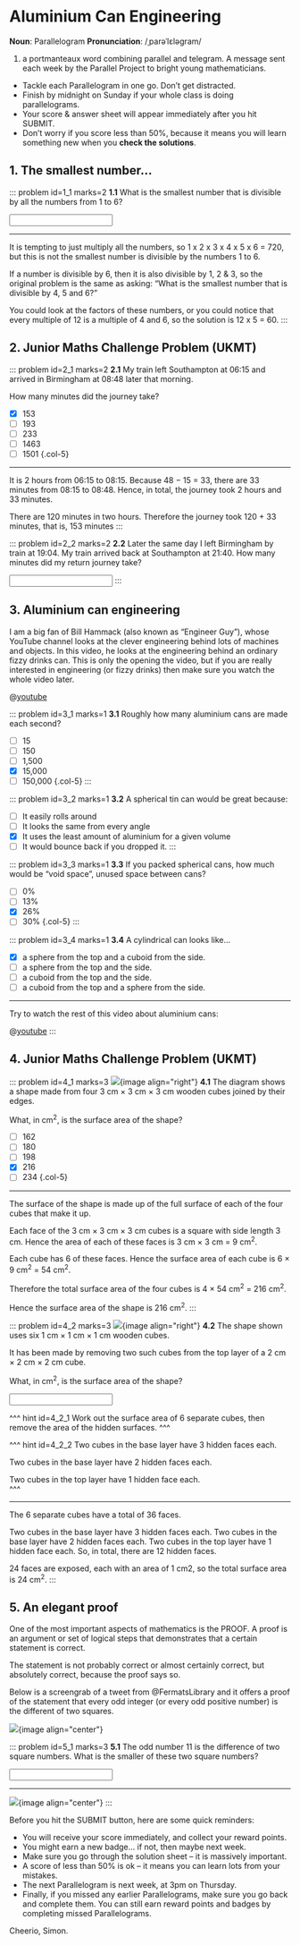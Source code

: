 # Aluminium Can Engineering

<div class="dictionary">

__Noun__: Parallelogram
__Pronunciation__: /ˌparəˈlɛləɡram/

1. a portmanteaux word combining parallel and telegram. A message sent each
week by the Parallel Project to bright young mathematicians.

</div>

*	Tackle each Parallelogram in one go. Don’t get distracted.
*	Finish by midnight on Sunday if your whole class is doing parallelograms.
*	Your score & answer sheet will appear immediately after you hit SUBMIT.
*	Don’t worry if you score less than 50%, because it means you will learn something new when you __check the solutions__.


## 1. The smallest number...

::: problem id=1_1 marks=2
__1.1__ What is the smallest number that is divisible by all the numbers from 1 to 6?

<input solution="60"/>

---

It is tempting to just multiply all the numbers, so 1 x 2 x 3 x 4 x 5 x 6 = 720, but this is not the smallest number is divisible by the numbers 1 to 6.  

If a number is divisible by 6, then it is also divisible by 1, 2 & 3, so the original problem is the same as asking: “What is the smallest number that is divisible by 4, 5 and 6?”  

You could look at the factors of these numbers, or you could notice that every multiple of 12 is a multiple of 4 and 6, so the solution is 12 x 5 = 60.
:::


## 2. Junior Maths Challenge Problem (UKMT)
<!--- 2018 (5) --->

::: problem id=2_1 marks=2
__2.1__ My train left Southampton at 06:15 and arrived in Birmingham at 08:48 later that morning.  

How many minutes did the journey take?

* [x] 153
* [ ] 193
* [ ] 233
* [ ] 1463
* [ ] 1501
{.col-5}

---

It is 2 hours from 06:15 to 08:15. Because 48 − 15 = 33, there are 33 minutes from 08:15 to 08:48. Hence, in total, the journey took 2 hours and 33 minutes.  

There are 120 minutes in two hours. Therefore the journey took 120 + 33 minutes, that is, 153 minutes
:::

::: problem id=2_2 marks=2
__2.2__ Later the same day I left Birmingham by train at 19:04. My train arrived back at Southampton at 21:40. How many minutes did my return journey take?

<input solution="156"/>
:::


## 3. Aluminium can engineering

I am a big fan of Bill Hammack (also known as “Engineer Guy”), whose YouTube channel looks at the clever engineering behind lots of machines and objects. In this video, he looks at the engineering behind an ordinary fizzy drinks can. This is only the opening the video, but if you are really interested in engineering (or fizzy drinks) then make sure you watch the whole video later.

@[youtube](hUhisi2FBuw?end98&rel=0)

::: problem id=3_1 marks=1
__3.1__ Roughly how many aluminium cans are made each second?

* [ ] 15
* [ ] 150
* [ ] 1,500
* [x] 15,000
* [ ] 150,000
{.col-5}
:::

::: problem id=3_2 marks=1
__3.2__ A spherical tin can would be great because:

* [ ] It easily rolls around
* [ ] It looks the same from every angle
* [x] It uses the least amount of aluminium for a given volume
* [ ] It would bounce back if you dropped it.
:::

::: problem id=3_3 marks=1
__3.3__ If you packed spherical cans, how much would be “void space”, unused space between cans?

* [ ] 0%
* [ ] 13%
* [x] 26%
* [ ] 30%
{.col-5}
:::

::: problem id=3_4 marks=1
__3.4__ A cylindrical can looks like...

* [x] a sphere from the top and a cuboid from the side.
* [ ] a sphere from the top and the side.
* [ ] a cuboid from the top and the side.
* [ ] a cuboid from the top and a sphere from the side.

---

Try to watch the rest of this video about aluminium cans:

@[youtube](hUhisi2FBuw?rel=0)
:::


## 4. Junior Maths Challenge Problem (UKMT)
<!--- 2018 (13) --->

::: problem id=4_1 marks=3
![](/resources/7-33-aluminium-can-engineering/4-cubes.png){image align="right"}
__4.1__ The diagram shows a shape made from four 3 cm × 3 cm × 3 cm wooden cubes joined by their edges.  

What, in cm<sup>2</sup>, is the surface area of the shape?

* [ ] 162
* [ ] 180
* [ ] 198
* [x] 216
* [ ] 234
{.col-5}

---

The surface of the shape is made up of the full surface of each of the four cubes that make it up.  

Each face of the 3 cm × 3 cm × 3 cm cubes is a square with side length 3 cm. Hence the area of each of these faces is 3 cm × 3 cm = 9 cm<sup>2</sup>.  

Each cube has 6 of these faces. Hence the surface area of each cube is 6 × 9 cm<sup>2</sup> = 54 cm<sup>2</sup>.  

Therefore the total surface area of the four cubes is 4 × 54 cm<sup>2</sup> = 216 cm<sup>2</sup>.  

Hence the surface area of the shape is 216 cm<sup>2</sup>.
:::

::: problem id=4_2 marks=3
![](/resources/7-33-aluminium-can-engineering/4-cubes-answer.png){image align="right"}
__4.2__ The shape shown uses six 1 cm × 1 cm × 1 cm wooden cubes.  

It has been made by removing two such cubes from the top layer of a 2 cm × 2 cm × 2 cm cube.  

What, in cm<sup>2</sup>, is the surface area of the shape?

<input solution="24"/>

^^^ hint id=4_2_1
Work out the surface area of 6 separate cubes, then remove the area of the hidden surfaces.
^^^

^^^ hint id=4_2_2
Two cubes in the base layer have 3 hidden faces each.  

Two cubes in the base layer have 2 hidden faces each.  

Two cubes in the top layer have 1 hidden face each.  
^^^

---

The 6 separate cubes have a total of 36 faces.

Two cubes in the base layer have 3 hidden faces each. Two cubes in the base layer have 2 hidden faces each. Two cubes in the top layer have 1 hidden face each. So, in total, there are 12 hidden faces.

24 faces are exposed, each with an area of 1 cm2, so the total surface area is 24 cm<sup>2</sup>.
:::


## 5. An elegant proof

One of the most important aspects of mathematics is the PROOF. A proof is an argument or set of logical steps that demonstrates that a certain statement is correct.

The statement is not probably correct or almost certainly correct, but absolutely correct, because the proof says so.

Below is a screengrab of a tweet from @FermatsLibrary and it offers a proof of the statement that every odd integer (or every odd positive number) is the different of two squares.

![](/resources/7-33-aluminium-can-engineering/5-fermats.png){image align="center"}

::: problem id=5_1 marks=3
__5.1__ The odd number 11 is the difference of two square numbers. What is the smaller of these two square numbers?

<input solution="25"/>

---

![](/resources/7-33-aluminium-can-engineering/5-fermats-answer.png){image align="center"}
:::


Before you hit the SUBMIT button, here are some quick reminders:

*	You will receive your score immediately, and collect your reward points.
*	You might earn a new badge... if not, then maybe next week.
*	Make sure you go through the solution sheet – it is massively important.
*	A score of less than 50% is ok – it means you can learn lots from your mistakes.
*	The next Parallelogram is next week, at 3pm on Thursday.
*	Finally, if you missed any earlier Parallelograms, make sure you go back and complete them. You can still earn reward points and badges by completing missed Parallelograms.

Cheerio,
Simon.
